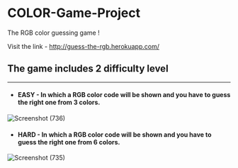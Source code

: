 # COLOR-Game-Project
The RGB color guessing game ! 

Visit the link - http://guess-the-rgb.herokuapp.com/

## The game includes 2 difficulty level
---
* #### EASY - In which a RGB color code will be shown and you have to guess the right one from 3 colors.

![Screenshot (736)](https://user-images.githubusercontent.com/40165451/57978340-71065900-7a29-11e9-85ed-579742b75e7e.png)

* #### HARD - In which a RGB color code will be shown and you have to guess the right one from 6 colors.

![Screenshot (735)](https://user-images.githubusercontent.com/40165451/57978342-7ebbde80-7a29-11e9-96af-4c36457aad7a.png)
